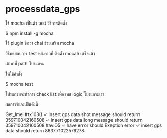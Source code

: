 # processdata_gps


ใช้ mocha เป็นตัว  test 
วิธีการติดตั้ง

$ npm install -g mocha

ใช้ plugin ชื่อว่า chai ช่วยเสริม  mocha

วิธีทดสอบการ test หลังจากที่ ติดตั้ง mocah เสร็จแล้ว

เข้ามาที่ path โปรแกรม

ให้ใช้คำสั่ง

$ mocha test

โปรแกรมจะทำการ check list เพื่อ เทส logic โปรแกรมเรา

ผลการรันจะเป็นดังนี้

  Get_Imei
    #tk103()
      ✓ insert gps data shot message should return 359710042160508
      ✓ insert gps data long message should return 359710042160508
    #avl05
      ✓ have error should Exeption error
      ✓ insert gps data should return 863771022576278